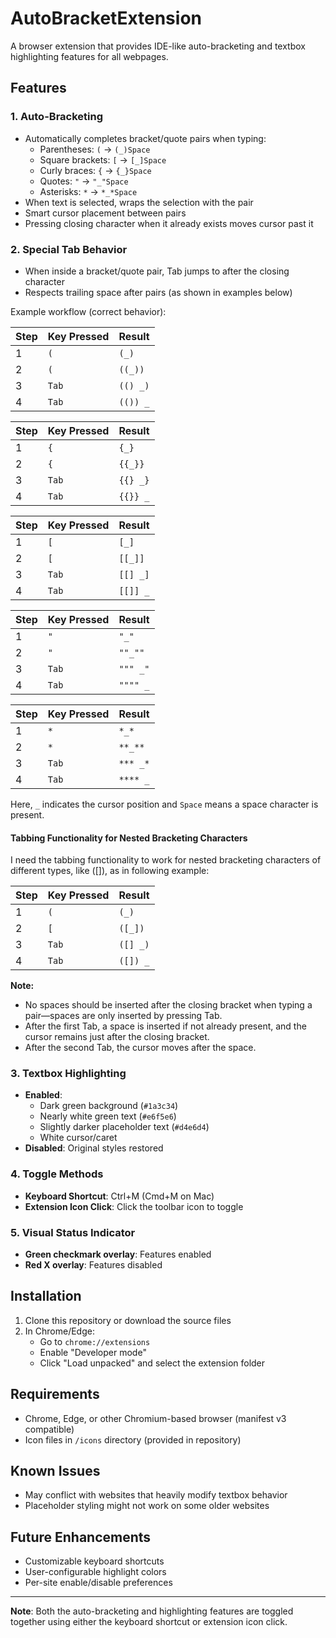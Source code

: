 # AutoBracketExtension

A browser extension that provides IDE-like auto-bracketing and textbox highlighting features for all webpages.

## Features

### 1. Auto-Bracketing

- Automatically completes bracket/quote pairs when typing:
  - Parentheses: `(` → `(_)Space`
  - Square brackets: `[` → `[_]Space`
  - Curly braces: `{` → `{_}Space`
  - Quotes: `"` → `"_"Space`
  - Asterisks: `*` → `*_*Space`
- When text is selected, wraps the selection with the pair
- Smart cursor placement between pairs
- Pressing closing character when it already exists moves cursor past it

### 2. Special Tab Behavior

- When inside a bracket/quote pair, Tab jumps to after the closing character
- Respects trailing space after pairs (as shown in examples below)

Example workflow (correct behavior):

| Step | Key Pressed | Result        |
|------|-------------|---------------|
| 1    | `(`         | `(_)`         |
| 2    | `(`         | `((_))`       |
| 3    | `Tab`       | `(() _)`      |
| 4    | `Tab`       | `(()) _`      |

| Step | Key Pressed | Result        |
|------|-------------|---------------|
| 1    | `{`         | `{_}`         |
| 2    | `{`         | `{{_}}`       |
| 3    | `Tab`       | `{{} _}`      |
| 4    | `Tab`       | `{{}} _`      |

| Step | Key Pressed | Result        |
|------|-------------|---------------|
| 1    | `[`         | `[_]`         |
| 2    | `[`         | `[[_]]`       |
| 3    | `Tab`       | `[[] _]`      |
| 4    | `Tab`       | `[[]] _`      |

| Step | Key Pressed | Result        |
|------|-------------|---------------|
| 1    | `"`         | `"_"`         |
| 2    | `"`         | `""_""`       |
| 3    | `Tab`       | `""" _"`      |
| 4    | `Tab`       | `"""" _`      |

| Step | Key Pressed | Result        |
|------|-------------|---------------|
| 1    | `*`         | `*_*`         |
| 2    | `*`         | `**_**`       |
| 3    | `Tab`       | `*** _*`      |
| 4    | `Tab`       | `**** _`      |

Here, `_` indicates the cursor position and `Space` means a space character is present.

#### Tabbing Functionality for Nested Bracketing Characters

I need the tabbing functionality to work for nested bracketing characters of different types, like ([]), as in following example:

| Step | Key Pressed | Result        |
|------|-------------|---------------|
| 1    | `(`         | `(_)`         |
| 2    | `[`         | `([_])`       |
| 3    | `Tab`       | `([] _)`      |
| 4    | `Tab`       | `([]) _`      |

**Note:**  

- No spaces should be inserted after the closing bracket when typing a pair—spaces are only inserted by pressing Tab.
- After the first Tab, a space is inserted if not already present, and the cursor remains just after the closing bracket.
- After the second Tab, the cursor moves after the space.

### 3. Textbox Highlighting

- **Enabled**:
  - Dark green background (`#1a3c34`)
  - Nearly white green text (`#e6f5e6`)
  - Slightly darker placeholder text (`#d4e6d4`)
  - White cursor/caret
- **Disabled**: Original styles restored

### 4. Toggle Methods

- **Keyboard Shortcut**: Ctrl+M (Cmd+M on Mac)
- **Extension Icon Click**: Click the toolbar icon to toggle

### 5. Visual Status Indicator

- **Green checkmark overlay**: Features enabled
- **Red X overlay**: Features disabled

## Installation

1. Clone this repository or download the source files
2. In Chrome/Edge:
   - Go to `chrome://extensions`
   - Enable "Developer mode"
   - Click "Load unpacked" and select the extension folder

## Requirements

- Chrome, Edge, or other Chromium-based browser (manifest v3 compatible)
- Icon files in `/icons` directory (provided in repository)

## Known Issues

- May conflict with websites that heavily modify textbox behavior
- Placeholder styling might not work on some older websites

## Future Enhancements

- Customizable keyboard shortcuts
- User-configurable highlight colors
- Per-site enable/disable preferences

---

**Note**: Both the auto-bracketing and highlighting features are toggled together using either the keyboard shortcut or extension icon click.
